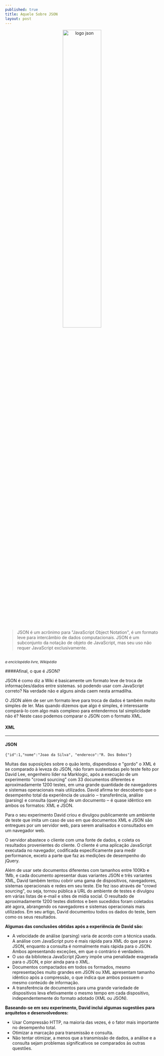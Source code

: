 ```yaml
---
published: true
title: Aquele Sobre JSON
layout: post
---
```


<center>
<img src="http://cdn.marketplaceimages.windowsphone.com/v8/images/db5d3cf1-222f-4cb0-b438-b7aff22ca3d7?imageType=ws_icon_large" width="50%" title="Aquele sobre json" alt="logo json">
</center>

>JSON é um acrônimo para "JavaScript Object Notation", é um formato leve para intercâmbio de dados computacionais. JSON é um subconjunto da notação de objeto de JavaScript, mas seu uso não requer JavaScript exclusivamente.
<br>
<small><cite>a enciclopédia livre, Wikipédia</cite></small>

####Afinal, o que é JSON?

JSON é como diz a Wiki é basicamente um formato leve de troca de informações/dados entre sistemas. só podendo usar com JavaScript correto? Na verdade não e alguns ainda caem nesta armadilha.

O JSON além de ser um formato leve para troca de dados é também muito simples de ler. Mas quando dizemos que algo é simples, é interessante compará-lo com algo mais complexo para entendermos tal simplicidade não é? Neste caso podemos comparar o JSON com o formato XML.

#### XML

<script src="https://gist.github.com/godrix/59e84af85639d676dba0.js"></script>

---

#### JSON

```
{"id":1,"nome":"Joao da Silva", "endereco":"R. Dos Bobos"}
```

Muitas das suposições sobre o quão lento, dispendioso e "gordo" o XML é se comparado à leveza do JSON, não foram sustentadas pelo teste feito por David Lee, engenheiro líder na Marklogic, após a execução de um experimento "crowd sourcing" com 33 documentos diferentes e aproximadamente 1200 testes, em uma grande quantidade de navegadores e sistemas operacionais mais utilizados. David afirma ter descoberto que o desempenho total da experiência de usuário ‒ transferência, análise (parsing) e consulta (querying) de um documento ‒ é quase idêntico em ambos os formatos: XML e JSON.

Para o seu experimento David criou e divulgou publicamente um ambiente de teste que imita um caso de uso em que documentos XML e JSON são entregues por um servidor web, para serem analisados e consultados em um navegador web.

O servidor abastece o cliente com uma fonte de dados, e coleta os resultados provenientes do cliente. O cliente é uma aplicação JavaScript executada no navegador, codificada especificamente para medir performance, exceto a parte que faz as medições de desempenho do jQuery.

Além de usar sete documentos diferentes com tamanhos entre 100Kb e 1Mb, e cada documento apresentar duas variantes JSON e três variantes XML, David também tentou cobrir uma gama de dispositivos, navegadores, sistemas operacionais e redes em seu teste. Ele fez isso através de "crowd sourcing", ou seja, tornou pública a URL do ambiente de testes e divulgou em várias listas de e-mail e sites de mídia social. O resultado de aproximadamente 1200 testes distintos e bem sucedidos foram coletados até agora, abrangendo os navegadores e sistemas operacionais mais utilizados. Em seu artigo, David documentou todos os dados do teste, bem como os seus resultados.

**Algumas das conclusões obtidas após a experiência de David são:**

* A velocidade de análise (parsing) varia de acordo com a técnica usada. A análise com JavaScript puro é mais rápida para XML do que para o JSON, enquanto a consulta é normalmente mais rápida para o JSON. Ambos apresentando exceções, em que o contrário é verdadeiro.
* O uso da biblioteca JavaScript jQuery impõe uma penalidade exagerada para o JSON, e pior ainda para o XML.
* Documentos compactados em todos os formados, mesmo representações muito grandes em JSON ou XML apresentam tamanho idêntico após a compressão, o que indica que ambos possuem o mesmo conteúdo de informação.
* A transferência de documentos para uma grande variedade de dispositivos leva efetivamente o mesmo tempo em cada dispositivo, independentemente do formato adotado (XML ou JSON).

**Baseando-se em seu experimento, David inclui algumas sugestões para arquitetos e desenvolvedores:**

* Usar Compressão HTTP, na maioria das vezes, é o fator mais importante no desempenho total.
* Otimizar a marcação para transmissão e consulta.
* Não tentar otimizar, a menos que a transmissão de dados, a análise e a consulta sejam problemas significativos se comparados às outras questões.